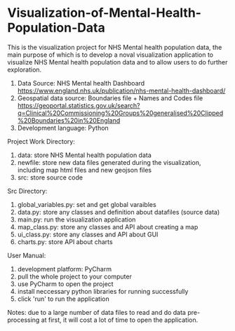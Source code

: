# Visualization-of-Mental-Health-Population-Data
This is the visualization project for NHS Mental health population data, the main purpose of which is to develop a noval visualization application 
to visualize NHS Mental health population data and to allow users to do further exploration.
  1. Data Source: NHS Mental health Dashboard
     https://www.england.nhs.uk/publication/nhs-mental-health-dashboard/
  2. Geospatial data source: Boundaries file + Names and Codes file
     https://geoportal.statistics.gov.uk/search?q=Clinical%20Commissioning%20Groups%20generalised%20Clipped%20Boundaries%20in%20England
  3. Development language: Python

Project Work Directory:
1. data: store NHS Mental health population data
2. newfile: store new data files generated during the visualization, including map html files and new geojson files
3. src: store source code

Src Directory:
1. global_variables.py: set and get global varaibles
2. data.py: store any classes and definition about datafiles (source data)
3. main.py: run the visualization application
4. map_class.py: store any classes and API about creating a map
5. ui_class.py: store any classes and API about GUI
6. charts.py: store API about charts

User Manual:
1. development platform: PyCharm
2. pull the whole project to your computer
3. use PyCharm to open the project
4. install neccessary python libraries for running successfully
5. click 'run' to run the application

Notes: due to a large number of data files to read and do data pre-processing at first, 
       it will cost a lot of time to open the application.
